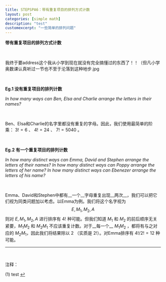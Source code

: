 ```yaml
---
title: STEPSPA6：带有重复项目的排列方式计数
layout: post
categories: [simple math]
description: "test"
customexcerpt: "一些简单的排列问题"
---
```


__带有重复项目的排列方式计数__

&nbsp;  

我终于要address这个我从小学到现在就没有完全搞懂过的东西了！！（但凡小学奥数课认真听过一节也不至于沦落到这种地步.jpg

&nbsp;  

__Eg.1 没有重复项目的排列计数__

_In how many ways can Ben, Elsa and Charlie arrange the letters in their names?_

&nbsp;  

Ben、Elsa和Charlie的名字里都没有重复的字母。因此，我们使用最简单的阶乘： $3! = 6$ 、 $4! = 24$ 、 $7! = 5040$ 。

&nbsp;  

__Eg.2 有一个重复项目的排列计数__

_In how many distinct ways can Emma, David and Stephen arrange the letters of their
names? In how many distinct ways can Poppy arrange the letters of her name? In how many distinct ways can Ebenezer arrange the letters of his name?_

&nbsp;  

Emma、David和Stephen中都有__一个__字母重复出现__两次__，我们可以把它们视为同类问题加以考虑。以Emma为例。我们将这个名字视为
$$E, M_1, M_2, A$$
则对 $E, M_1, M_2, A$ 进行排序有 $4!$ 种可能。但我们知道 $M_1$ 和 $M_2$ 的前后顺序无关紧要，$M_1 M_2$ 和 $M_2 M_1$ 不应该重复计数。对于__每一个__ $M_1 M_2$ ，都将有与之对应的 $M_2 M_1$，因此我们将结果除以 $2$ （实质是 $2!$）。对Emma排序有 $4!/2! = 12$ 种可能。

------

&nbsp;  

<a name="ftn">注释：</a>

(1) test [↩](#n1)

